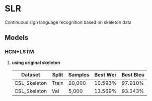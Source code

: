 # SLR
Continuous sign language recognition based on skeleton data

## Models

### HCN+LSTM

1. **using original skeleton**

   | Dataset      | Split    | Samples | Best Wer     | Best Bleu     |
   | ------------ | -------- | ------- | ------------ | ------------- |
   | CSL_Skeleton | Train    | 20,000  | 10.593%      | 97.910%       |
   | CSL_Skeleton | Val      |  5,000  | 13.569%      | 93.343%       |

